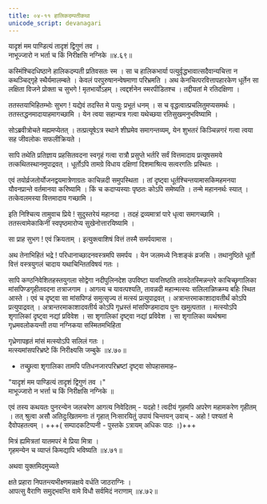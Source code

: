 ```yaml
---
title: ०४-११ हालिकदम्पतीकथा
unicode_script: devanagari
---
```

यादृशं मम पाण्डित्यं तादृशं द्विगुणं तव ।  
नाभूज्जारो न भर्ता च किं निरीक्षसि नग्निके ॥४.६९॥

कस्मिंश्चिदधिष्ठाने हालिकदम्पती प्रतिवसतः स्म । सा च हालिकभार्या पत्युर्वृद्धभावात्सदैवान्यचित्ता न कथञ्चिद्गृहे स्थैर्यमालम्बते । केवलं परपुरुषानन्वेषमाणा परिभ्रमति । अथ केनचित्परवित्तापहारकेण धूर्तेन सा लक्षिता विजने प्रोक्ता च सुभगे ! मृतभार्योऽहम् । त्वद्दर्शनेन स्मरपीडितश्च । तद्दीयतां मे रतिदक्षिणा ।  

ततस्तयाभिहितम्भोः सुभग ! यद्येवं तदस्ति मे पत्युः प्रभूतं धनम् । स च वृद्धत्वात्प्रचलितुमप्यसमर्थः । ततस्तद्धनमादायाहमागच्छामि । येन त्वया सहान्यत्र गत्वा यथेच्छया रतिसुखमनुभविष्यामि ।  

सोऽब्रवीत्रोचते मह्यमप्येतत् । तत्प्रत्यूषेऽत्र स्थाने शीघ्रमेव समागन्तव्यम्, येन शुभतरं किञ्चिन्नगरं गत्वा त्वया सह जीवलोकः सफलीक्रियते ।  

सापि तथेति प्रतिज्ञाय प्रहसितवदना स्वगृहं गत्वा रात्रौ प्रसुप्ते भर्तरि सर्वं वित्तमादाय प्रत्यूषसमये तत्कथितस्थानमुपाद्रवत् । धूर्तोऽपि तामग्रे विधाय दक्षिणां दिशमाश्रित्य सत्वरगतिः प्रस्थितः ।  

एवं तयोर्व्रजतोर्योजनद्वयमात्रेणाग्रतः काचिन्नदी समुपस्थिता । तां दृष्ट्वा धूर्तश्चिन्तयामासकिमहमनया यौवनप्रान्ते वर्तमानया करिष्यामि । किं च कदाप्यस्याः पृष्ठतः कोऽपि समेष्यति । तन्मे महाननर्थः स्यात् । तत्केवलमस्या वित्तमादाय गच्छामि ।  

इति निश्चित्य तामुवाच प्रिये ! सुदुस्तरेयं महानदा । तदहं द्रव्यमात्रां पारे धृत्वा समागच्छामि । ततस्त्वामेकाकिनीं स्वपृष्ठमारोप्य सुखेनोत्तारयिष्यामि ।  

सा प्राह सुभग ! एवं क्रियताम् । इत्युक्त्वाशिषं वित्तं तस्मै समर्पयामास ।  

अथ तेनाभिहितं भद्रे ! परिधानाच्छादनवस्त्रमपि समर्पय । येन जलमध्ये निःशङ्कं व्रजसि । तथानुष्ठिते धूर्तो वित्तं वस्त्रयुगलं चादाय यथाचिन्तितविषयं गतः ।  

सापि कण्ठनिवेशितहस्तयुगला सोद्वेगा नदीपुलिनदेश उपविष्टा यावत्तिष्ठति तावदेतस्मिन्नन्तरे काचिच्छृगालिका मांसपिण्डगृहीतवदना तत्राजगाम । आगत्य च यावत्पश्यति, तावन्नदी महान्मत्स्यः सलिलान्निष्क्रम्य बहिः स्थित आस्ते । एवं च दृष्ट्वा सा मांसपिण्डं समुत्सृज्य तं मत्स्यं प्रत्युपाद्रवत् । अत्रान्तरमाकाशादावतीर्थं कोऽपि प्रत्युपाद्रवत् । अत्रान्तरमाकाशादवतीर्य कोऽपि गृध्रस्तं मांसपिण्डमादाय पुनः खमुत्पतात । मत्स्योऽपि शृगालिकां दृष्ट्वा नद्यां प्रविवेश । सा शृगालिकां दृष्ट्वा नद्यां प्रविवेश । सा शृगालिका व्यर्थश्रमा गृध्रमवलोकयन्ती तया नग्निकया सस्मितमभिहिता

गृध्रेणापहृतं मांसं मत्स्योऽपि सलिलं गतः ।  
मत्स्यमांसपरिभ्रष्टे किं निरीक्ष्यसि जम्बुके ॥४.७०॥  

  - तच्छ्रुत्वा शृगालिका तामपि पतिधनजारपरिभ्रष्टां दृष्ट्वा सोपहासमाह–

  "यादृशं मम पाण्डित्यं तादृशं द्विगुणं तव ।"  
  माभूज्जारो न भर्त्ता च किं निरीक्षसि नग्निके ॥  

  एवं तस्य कथयतः पुनरन्येन जलचरेण आगत्य निवेदितम् - यदहो ! त्वदीयं गृहमपि अपरेण महामकरेण गृहीतम् । तत् श्रुत्वा असौ अतिदुःखितमनाः तं गृहात् निःसारयितुं उपायं चिन्तयन् उवाच् - अहो ! पश्यतां मे दैवोपहतत्वम् ।  +++( सम्पादकटिप्पनी - पुस्तके ऽत्रायम् अधिकः पाठः ।)+++

मित्रं ह्यमित्रतां यातमपरं मे प्रिया मित्रा ।  
गृहमन्येन च व्याप्तं किमद्यापि भविष्यति ॥४.७१॥

अथवा युक्तमिदमुच्यते

क्षते प्रहारा निपतन्त्यभीक्ष्णमन्नक्षये वर्धति जाठराग्निः ।  
आपत्सु वैराणि समुद्भवन्ति वामे विधौ सर्वमिदं नराणाम् ॥४.७२॥
